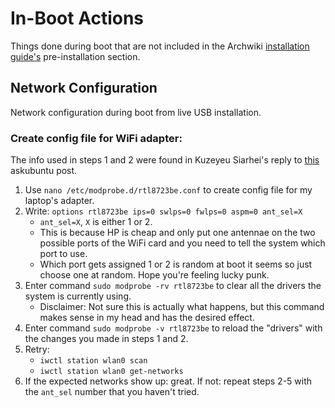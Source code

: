 # In-Boot Actions

Things done during boot that are not included in the Archwiki [installation guide's](https://wiki.archlinux.org/index.php/installation_guide) pre-installation section.

## Network Configuration

Network configuration during boot from live USB installation.

### Create config file for WiFi adapter:

The info used in steps 1 and 2 were found in Kuzeyeu Siarhei's reply to [this](https://askubuntu.com/questions/1081240/wifi-randomly-disconnects-rtl8188ee-ubuntu-18-04) askubuntu post.

1. Use `nano /etc/modprobe.d/rtl8723be.conf` to create config file for my laptop's adapter.
2. Write: `options rtl8723be ips=0 swlps=0 fwlps=0 aspm=0 ant_sel=X`
   - `ant_sel=X`, `X` is either 1 or 2.
   - This is because HP is cheap and only put one antennae on the two possible ports of the WiFi card and you need to tell the system which port to use.
   - Which port gets assigned 1 or 2 is random at boot it seems so just choose one at random. Hope you're feeling lucky punk.
3. Enter command `sudo modprobe -rv rtl8723be` to clear all the drivers the system is currently using.
   - Disclaimer: Not sure this is actually what happens, but this command makes sense in my head and has the desired effect.
4. Enter command `sudo modprobe -v rtl8723be` to reload the "drivers" with the changes you made in steps 1 and 2.
5. Retry:
   - `iwctl station wlan0 scan`
   - `iwctl station wlan0 get-networks`
6. If the expected networks show up: great. If not: repeat steps 2-5 with the `ant_sel` number that you haven't tried.